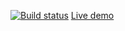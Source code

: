 [![Build status](https://ci.appveyor.com/api/projects/status/v27k4yngsvrhb39w?svg=true)](https://ci.appveyor.com/project/Valdemarovna/dnd-project)
[Live demo](https://valdemarovna.github.io/dnd-project)
